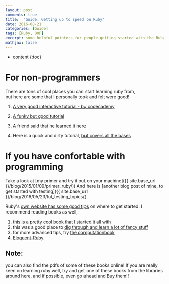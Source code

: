 ```yaml
---
layout: post
comments: true
title:  "Guide: Getting up to speed on Ruby"
date: 2016-08-21
categories: [Guide]
tags: [Ruby, OOP]
excerpt: some helpful pointers for people getting started with the Ruby programming language..
mathjax: false
---
```

* content
{:toc}

# For non-programmers
There are tons of cool places you can start learning ruby from,  
but here are some that I personally took and felt were good!

1. [A very good interactive tutorial - by codecademy](https://www.codecademy.com/learn/ruby)

2. [A funky but good tutorial](http://tryruby.org/levels/1/challenges/0)

3. A friend said that [he learned it here](http://www.tutorialspoint.com/ruby/)

4. Here is a quick and dirty tutorial, [but covers all the bases](http://www.troubleshooters.com/codecorn/ruby/basictutorial.htm)

# If you have confortable with programming
Take a look at [my primer and try it out on your machine]({{ site.base_url }}/blog/2015/01/09/primer_ruby/))
And here is [another blog post of mine, to get started with testing]({{ site.base_url }}/blog/2016/05/23/tut_testing_topics/)  


Ruby's [own website has some good tips](https://www.ruby-lang.org/en/documentation/quickstart/) on where to get started.
I recommend reading books as well, 
1. [this is a pretty cool book that I started it all with](https://books.google.com/books/about/Beginning_Ruby.html?id=MiGpDAAAQBAJ&printsec=frontcover&source=kp_read_button#v=onepage&q&f=false)
2. this was a good place to [dig through and learn a lot of fancy stuff](http://shop.oreilly.com/product/9780596523695.do)
3. for more advanced tips, try [the computationbook](http://computationbook.com/)
4. [Eloquent-Ruby](https://www.amazon.com/Eloquent-Ruby-Addison-Wesley-Professional/dp/0321584104)

## Note:
you can also find the pdfs of some of these books online!
If you are really keen on learning ruby well, try and get one of these books from the libraries around here, 
and if possible, even go ahead and Buy them!!
